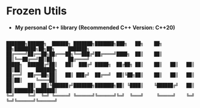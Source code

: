 <!--
 * @Author: Frozen (https://github.com/AlterFrozen)
 * @Date: 2022-09-12 17:05:05
 * @LastEditTime: 2022-09-13 21:46:49
 * @LastEditors: 
 * @Description: 
-->
# Frozen Utils
- **My personal C++ library (Recommended C++ Version: C++20)**

```ASCii
                                                                                                       
███████╗██████╗  ██████╗ ███████╗███████╗███╗   ██╗    ██╗   ██╗████████╗██╗██╗     ███████╗
██╔════╝██╔══██╗██╔═══██╗╚══███╔╝██╔════╝████╗  ██║    ██║   ██║╚══██╔══╝██║██║     ██╔════╝
█████╗  ██████╔╝██║   ██║  ███╔╝ █████╗  ██╔██╗ ██║    ██║   ██║   ██║   ██║██║     ███████╗
██╔══╝  ██╔══██╗██║   ██║ ███╔╝  ██╔══╝  ██║╚██╗██║    ██║   ██║   ██║   ██║██║     ╚════██║
██║     ██║  ██║╚██████╔╝███████╗███████╗██║ ╚████║    ╚██████╔╝   ██║   ██║███████╗███████║
╚═╝     ╚═╝  ╚═╝ ╚═════╝ ╚══════╝╚══════╝╚═╝  ╚═══╝     ╚═════╝    ╚═╝   ╚═╝╚══════╝╚══════╝    
                                                                                                       
```